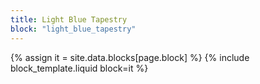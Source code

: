```yaml
---
title: Light Blue Tapestry
block: "light_blue_tapestry"
---
```


{% assign it = site.data.blocks[page.block] %}
{% include block_template.liquid block=it %}

